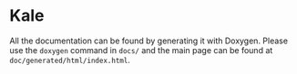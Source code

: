 # Kale
All the documentation can be found by generating it with Doxygen. Please use the `doxygen` command in `docs/` and the main page can be found at `doc/generated/html/index.html`.